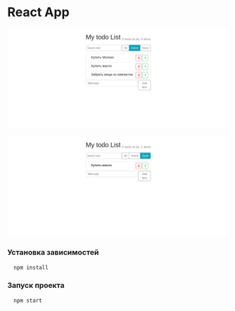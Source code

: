 # React App

!['Active'](images/active.png)

!['Done'](images/done.png)


### Установка зависимостей
      npm install
   
   
### Запуск проекта
      npm start
